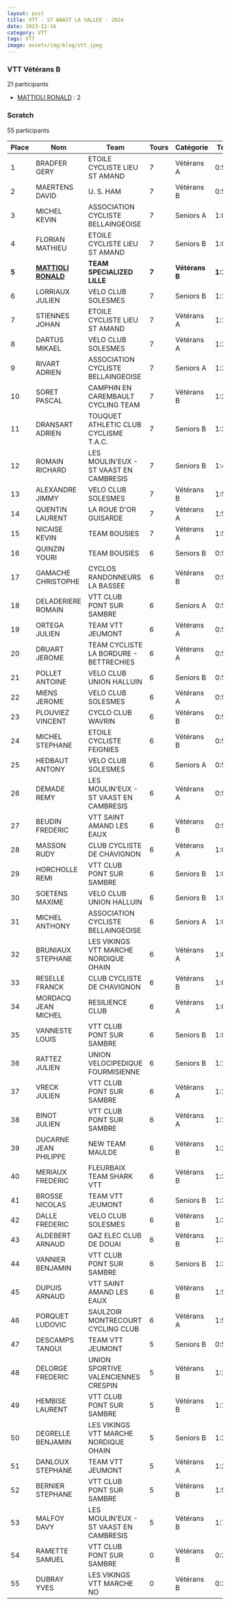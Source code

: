 ```yaml
---
layout: post
title: VTT - ST WAAST LA VALLEE - 2024
date: 2023-12-16
category: VTT
tags: VTT
image: assets/img/blog/vtt.jpeg
---
```


### VTT Vétérans B
21 participants
- [MATTIOLI RONALD](https://teamspecializedlille.github.io/works/mattiolironald) : 2

### Scratch
55 participants

| Place | Nom | Team | Tours | Catégorie | Temps |
|---|---|---|---|---|---|
| 1 | BRADFER GERY | ETOILE CYCLISTE LIEU ST AMAND | 7 | Vétérans A | 0:57:28 | 
| 2 | MAERTENS DAVID | U. S. HAM | 7 | Vétérans B | 0:59:23 | 
| 3 | MICHEL KEVIN | ASSOCIATION CYCLISTE BELLAINGEOISE | 7 | Seniors A | 1:0:7 | 
| 4 | FLORIAN MATHIEU | ETOILE CYCLISTE LIEU ST AMAND | 7 | Seniors B | 1:0:35 | 
| **5** | **[MATTIOLI RONALD](https://teamspecializedlille.github.io/works/mattiolironald)** | **TEAM SPECIALIZED LILLE** | **7** | **Vétérans B** | **1:1:28** | 
| 6 | LORRIAUX JULIEN | VELO CLUB SOLESMES | 7 | Seniors B | 1:1:43 | 
| 7 | STIENNES JOHAN | ETOILE CYCLISTE LIEU ST AMAND | 7 | Vétérans A | 1:1:47 | 
| 8 | DARTUS MIKAEL | VELO CLUB SOLESMES | 7 | Vétérans A | 1:2:20 | 
| 9 | RIVART ADRIEN | ASSOCIATION CYCLISTE BELLAINGEOISE | 7 | Seniors A | 1:2:46 | 
| 10 | SORET PASCAL | CAMPHIN EN CAREMBAULT CYCLING TEAM | 7 | Vétérans B | 1:2:52 | 
| 11 | DRANSART ADRIEN | TOUQUET ATHLETIC CLUB CYCLISME T.A.C. | 7 | Seniors B | 1:3:10 | 
| 12 | ROMAIN RICHARD | LES MOULIN'EUX - ST VAAST EN CAMBRESIS | 7 | Seniors B | 1:4:39 | 
| 13 | ALEXANDRE JIMMY | VELO CLUB SOLESMES | 7 | Vétérans B | 1:5:23 | 
| 14 | QUENTIN LAURENT | LA ROUE D'OR GUISARDE | 7 | Vétérans A | 1:5:24 | 
| 15 | NICAISE KEVIN | TEAM BOUSIES | 7 | Vétérans A | 1:5:57 | 
| 16 | QUINZIN YOURI | TEAM BOUSIES | 6 | Seniors B | 0:57:29 | 
| 17 | GAMACHE CHRISTOPHE | CYCLOS RANDONNEURS LA BASSEE | 6 | Vétérans B | 0:57:31 | 
| 18 | DELADERIERE ROMAIN | VTT  CLUB PONT SUR SAMBRE | 6 | Seniors A | 0:57:44 | 
| 19 | ORTEGA JULIEN | TEAM VTT JEUMONT | 6 | Vétérans A | 0:57:56 | 
| 20 | DRUART JEROME | TEAM CYCLISTE LA BORDURE - BETTRECHIES | 6 | Vétérans A | 0:58:18 | 
| 21 | POLLET ANTOINE | VELO CLUB UNION HALLUIN | 6 | Seniors B | 0:58:21 | 
| 22 | MIENS JEROME | VELO CLUB SOLESMES | 6 | Vétérans A | 0:58:26 | 
| 23 | PLOUVIEZ VINCENT | CYCLO CLUB WAVRIN | 6 | Vétérans B | 0:58:27 | 
| 24 | MICHEL STEPHANE | ETOILE CYCLISTE FEIGNIES | 6 | Vétérans B | 0:58:30 | 
| 25 | HEDBAUT ANTONY | VELO CLUB SOLESMES | 6 | Seniors A | 0:59:1 | 
| 26 | DEMADE REMY | LES MOULIN'EUX - ST VAAST EN CAMBRESIS | 6 | Vétérans A | 0:59:30 | 
| 27 | BEUDIN FREDERIC | VTT SAINT AMAND LES EAUX | 6 | Vétérans B | 0:59:45 | 
| 28 | MASSON RUDY | CLUB CYCLISTE DE CHAVIGNON | 6 | Vétérans A | 1:0:4 | 
| 29 | HORCHOLLE REMI | VTT  CLUB PONT SUR SAMBRE | 6 | Seniors B | 1:0:8 | 
| 30 | SOETENS MAXIME | VELO CLUB UNION HALLUIN | 6 | Seniors B | 1:0:30 | 
| 31 | MICHEL ANTHONY | ASSOCIATION CYCLISTE BELLAINGEOISE | 6 | Seniors A | 1:0:40 | 
| 32 | BRUNIAUX STEPHANE | LES VIKINGS VTT MARCHE NORDIQUE OHAIN | 6 | Vétérans A | 1:0:42 | 
| 33 | RESELLE FRANCK | CLUB CYCLISTE DE CHAVIGNON | 6 | Vétérans B | 1:0:42 | 
| 34 | MORDACQ JEAN MICHEL | RESILIENCE CLUB | 6 | Vétérans A | 1:0:43 | 
| 35 | VANNESTE LOUIS | VTT  CLUB PONT SUR SAMBRE | 6 | Seniors B | 1:0:49 | 
| 36 | RATTEZ JULIEN | UNION VELOCIPEDIQUE FOURMISIENNE | 6 | Seniors B | 1:1:30 | 
| 37 | VRECK JULIEN | VTT  CLUB PONT SUR SAMBRE | 6 | Vétérans A | 1:1:30 | 
| 38 | BINOT JULIEN | VTT  CLUB PONT SUR SAMBRE | 6 | Vétérans A | 1:1:30 | 
| 39 | DUCARNE JEAN PHILIPPE | NEW TEAM MAULDE | 6 | Vétérans B | 1:2:36 | 
| 40 | MERIAUX FREDERIC | FLEURBAIX TEAM SHARK VTT | 6 | Vétérans B | 1:3:2 | 
| 41 | BROSSE NICOLAS | TEAM VTT JEUMONT | 6 | Seniors B | 1:3:21 | 
| 42 | DALLE FREDERIC | VELO CLUB SOLESMES | 6 | Vétérans B | 1:3:37 | 
| 43 | ALDEBERT ARNAUD | GAZ ELEC CLUB DE DOUAI | 6 | Vétérans B | 1:3:40 | 
| 44 | VANNIER BENJAMIN | VTT  CLUB PONT SUR SAMBRE | 6 | Seniors B | 1:3:47 | 
| 45 | DUPUIS ARNAUD | VTT SAINT AMAND LES EAUX | 6 | Vétérans B | 1:5:19 | 
| 46 | PORQUET LUDOVIC | SAULZOIR MONTRECOURT CYCLING CLUB | 6 | Vétérans A | 1:5:39 | 
| 47 | DESCAMPS TANGUI | TEAM VTT JEUMONT | 5 | Seniors B | 0:58:15 | 
| 48 | DELORGE FREDERIC | UNION SPORTIVE VALENCIENNES CRESPIN | 5 | Vétérans B | 1:1:18 | 
| 49 | HEMBISE LAURENT | VTT  CLUB PONT SUR SAMBRE | 5 | Vétérans B | 1:1:56 | 
| 50 | DEGRELLE BENJAMIN | LES VIKINGS VTT MARCHE NORDIQUE OHAIN | 5 | Seniors B | 1:2:24 | 
| 51 | DANLOUX STEPHANE | TEAM VTT JEUMONT | 5 | Vétérans A | 1:2:25 | 
| 52 | BERNIER STEPHANE | VTT  CLUB PONT SUR SAMBRE | 5 | Vétérans B | 1:5:32 | 
| 53 | MALFOY DAVY | LES MOULIN'EUX - ST VAAST EN CAMBRESIS | 5 | Vétérans B | 1:7:22 | 
| 54 | RAMETTE SAMUEL | VTT  CLUB PONT SUR SAMBRE | 0 | Vétérans B | 0:38:53 | 
| 55 | DUBRAY YVES | LES VIKINGS VTT MARCHE NO | 0 | Vétérans B | 0:38:53 | 
